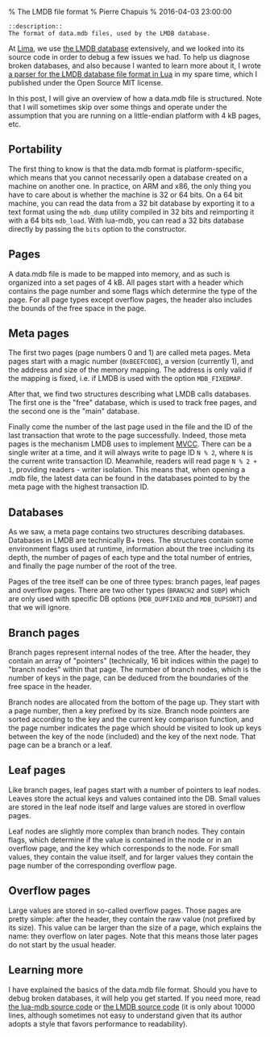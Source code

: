 % The LMDB file format
% Pierre Chapuis
% 2016-04-03 23:00:00

    ::description::
    The format of data.mdb files, used by the LMDB database.

At [Lima](https://meetlima.com), we use
[the LMDB database](http://symas.com/mdb/) extensively, and we looked into its
source code in order to debug a few issues we had. To help us diagnose broken
databases, and also because I wanted to learn more about it, I wrote [a parser
for the LMDB database file format in
Lua](https://github.com/catwell/cw-lua/tree/master/lua-mdb) in my spare time,
which I published under the Open Source MIT license.

In this post, I will give an overview of how a data.mdb file is structured.
Note that I will sometimes skip over some things and operate under the
assumption that you are running on a little-endian platform with 4 kB pages,
etc.

## Portability

The first thing to know is that the data.mdb format is platform-specific,
which means that you cannot necessarily open a database created on a machine
on another one. In practice, on ARM and x86, the only thing you have to care
about is whether the machine is 32 or 64 bits. On a 64 bit machine, you can
read the data from a 32 bit database by exporting it to a text format using
the `mdb_dump` utility compiled in 32 bits and reimporting it with a 64 bits
`mdb_load`. With lua-mdb, you can read a 32 bits database directly by passing
the `bits` option to the constructor.

## Pages

A data.mdb file is made to be mapped into memory, and as such is organized into
a set pages of 4 kB. All pages start with a header which contains the page
number and some flags which determine the type of the page. For all page types
except overflow pages, the header also includes the bounds of the free space
in the page.

## Meta pages

The first two pages (page numbers 0 and 1) are called meta pages. Meta pages
start with a magic number (`0xBEEFC0DE`), a version (currently 1), and the
address and size of the memory mapping. The address is only valid if the
mapping is fixed,
i.e. if LMDB is used with the option `MDB_FIXEDMAP`.

After that, we find two structures describing what LMDB calls databases.
The first one is the "free" database, which is used to track free pages,
and the second one is the "main" database.

Finally come the number of the last page used in the file and the ID of
the last transaction that wrote to the page successfully. Indeed, those meta
pages is the mechanism LMDB uses to implement
[MVCC](https://en.wikipedia.org/wiki/Multiversion_concurrency_control).
There can be a single writer at a time, and it will always write to page ID
`N % 2`, where `N` is the current write transaction ID. Meanwhile, readers will
read page `N % 2 + 1`, providing readers - writer isolation. This means that,
when opening a .mdb file, the latest data can be found in the databases pointed
to by the meta page with the highest transaction ID.

## Databases

As we saw, a meta page contains two structures describing databases. Databases
in LMDB are technically B+ trees. The structures contain some environment flags
used at runtime, information about the tree including its depth, the number
of pages of each type and the total number of entries, and finally the page
number of the root of the tree.

Pages of the tree itself can be one of three types: branch pages, leaf pages
and overflow pages. There are two other types (`BRANCH2` and `SUBP`) which are
only used with specific DB options (`MDB_DUPFIXED` and `MDB_DUPSORT`) and that
we will ignore.

## Branch pages

Branch pages represent internal nodes of the tree. After the header, they
contain an array of "pointers" (technically, 16 bit indices within the page)
to "branch nodes" within that page. The number of branch nodes, which is the
number of keys in the page, can be deduced from the boundaries of the free
space in the header.

Branch nodes are allocated from the bottom of the page up. They start with a
page number, then a key prefixed by its size. Branch node pointers are sorted
according to the key and the current key comparison function, and the page
number indicates the page which should be visited to look up keys between the
key of the node (included) and the key of the next node. That page can be a
branch or a leaf.

## Leaf pages

Like branch pages, leaf pages start with a number of pointers to leaf nodes.
Leaves store the actual keys and values contained into the DB. Small values
are stored in the leaf node itself and large values are stored in overflow
pages.

Leaf nodes are slightly more complex than branch nodes. They contain flags,
which determine if the value is contained in the node or in an overflow page,
and the key which corresponds to the node. For small values, they contain the
value itself, and for larger values they contain the page number of the
corresponding overflow page.

## Overflow pages

Large values are stored in so-called overflow pages. Those pages are pretty
simple: after the header, they contain the raw value (not prefixed by its size).
This value can be larger than the size of a page, which explains the name:
they overflow on later pages. Note that this means those later pages do not
start by the usual header.

## Learning more

I have explained the basics of the data.mdb file format. Should you have to
debug broken databases, it will help you get started. If you need more, read
[the lua-mdb source code](https://github.com/catwell/cw-lua/tree/master/lua-mdb)
or [the LMDB source code](https://github.com/LMDB/lmdb) (it is only about 10000
lines, although sometimes not easy to understand given that its author adopts a
style that favors performance to readability).
